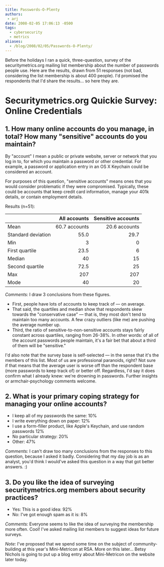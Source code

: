 ```yaml
---
title: Passwords-O-Plenty
authors:
 - arj
date: 2008-02-05 17:06:13 -0500
tags:
  - cybersecurity
  - metrics
aliases:
  - /blog/2008/02/05/Passwords-O-Plenty/
---
```

Before the holidays I ran a quick, three-question, survey of the securitymetrics.org mailing list membership about the number of passwords people use. Here are the results, drawn from 51 responses (not bad, considering the list membership is about 400 people). I'd promised the respondents that I'd share the results... so here they are.

<!--more-->

# Securitymetrics.org Quickie Survey: Online Credentials

## 1. How many online accounts do you manage, in total? How many "sensitive" accounts do you maintain?

By "account" I mean a public or private website, server or network that you log in to, for which you maintain a password or other credential. For example, a password or application entry in an OS X Keychain could be considered an account.

For purposes of this question, "sensitive accounts" means ones that you would consider problematic if they were compromised. Typically, these could be accounts that keep credit card information, manage your 401k details, or contain employment details.

Results (n=51):

| &nbsp; | All accounts | Sensitive accounts|
|--------------|------------------:|------------------:|
| Mean | 60.7 accounts     | 20.6 accounts     |
| Standard deviation | 55.0 | 29.7 |
| Min | 3 | 0 |
| First quartile | 23.5 | 6 |
| Median | 40 | 15 |
| Second quartile | 72.5 | 25 |
| Max | 207 | 207 |
| Mode | 40 | 20 |

_Comments:_ I draw 3 conclusions from these figures.

* First, people have lots of accounts to keep track of &mdash; on average.
* That said, the quartiles and median show that respondents skew towards the "conservative case" &mdash; that is, they most don't tend to maintain too many accounts. A few crazy outliers (like me) are pushing the average number up.
* Third, the ratio of sensitive-to-non-sensitive accounts stays fairly constant across quartiles, ranging from 26-38%. In other words: of all of the account passwords people maintain, it's a fair bet that about a third of them will be "sensitive."

I'd also note that the survey base is self-selected &mdash; in the sense that it's the members of this list. Most of us are professional paranoids, right? Not sure if that means that the average user is worse off than the respondent base (more passwords to keep track of) or better off. Regardless, I'd say it does confirm what I already knew: we're drowning in passwords. Further insights or armchair-psychology comments welcome.


## 2. What is your primary coping strategy for managing your online accounts?

* I keep all of my passwords the same: 10%
* I write everything down on paper: 12%
* I use a form-filler product, like Apple's Keychain, and use random passwords 12%
* No particular strategy: 20%
* Other: 47%

_Comments:_ I can't draw too many conclusions from the responses to this question, because I asked it badly. Considering that my day job is as an analyst, you'd think I would've asked this question in a way that got better answers. :)

## 3. Do you like the idea of surveying securitymetrics.org members about security practices?

* Yes: This is a good idea: 92%
* No: I've got enough spam as it is: 8%

_Comments:_ Everyone seems to like the idea of surveying the membership more often. Cool! I've asked mailing list members to suggest ideas for future surveys.

_Note:_ I've proposed that we spend some time on the subject of community-building at this year's Mini-Metricon at RSA. More on this later... Betsy Nichols is going to put up a blog entry about Mini-Metricon on the website later today.
